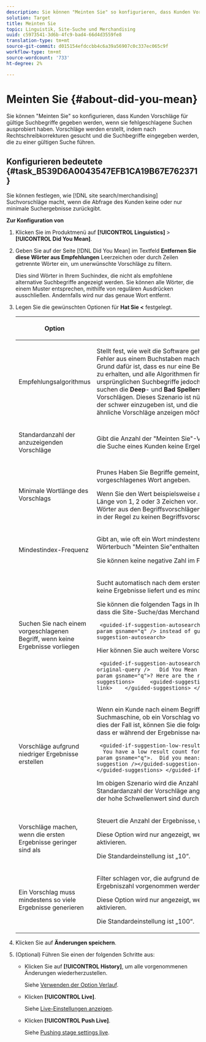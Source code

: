 ```yaml
---
description: Sie können "Meinten Sie" so konfigurieren, dass Kunden Vorschläge für gültige Suchbegriffe gegeben werden, wenn sie fehlgeschlagene Suchen ausprobiert haben. Vorschläge werden erstellt, indem nach Rechtschreibkorrekturen gesucht und die Suchbegriffe eingegeben werden, die zu einer gültigen Suche führen.
solution: Target
title: Meinten Sie
topic: Linguistik, Site-Suche und Merchandising
uuid: c5973541-3d6b-4fc9-bad4-66d4d3559fe8
translation-type: tm+mt
source-git-commit: d015154efdccbb4c6a39a56907c0c337ec065c9f
workflow-type: tm+mt
source-wordcount: '733'
ht-degree: 2%

---
```



# Meinten Sie {#about-did-you-mean}

Sie können &quot;Meinten Sie&quot; so konfigurieren, dass Kunden Vorschläge für gültige Suchbegriffe gegeben werden, wenn sie fehlgeschlagene Suchen ausprobiert haben. Vorschläge werden erstellt, indem nach Rechtschreibkorrekturen gesucht und die Suchbegriffe eingegeben werden, die zu einer gültigen Suche führen.

## Konfigurieren bedeutete {#task_B539D6A0043547EFB1CA19B67E762371}

Sie können festlegen, wie [!DNL site search/merchandising] Suchvorschläge macht, wenn die Abfrage des Kunden keine oder nur minimale Suchergebnisse zurückgibt.

<!-- 

t_configuring_did_you_mean.xml

 -->

**Zur Konfiguration von**

1. Klicken Sie im Produktmenü auf **[!UICONTROL Linguistics]** > **[!UICONTROL Did You Mean]**.
1. Geben Sie auf der Seite [!DNL Did You Mean] im Textfeld **Entfernen Sie diese Wörter aus Empfehlungen** Leerzeichen oder durch Zeilen getrennte Wörter ein, um unerwünschte Vorschläge zu filtern.

   Dies sind Wörter in Ihrem Suchindex, die nicht als empfohlene alternative Suchbegriffe angezeigt werden. Sie können alle Wörter, die einem Muster entsprechen, mithilfe von regulären Ausdrücken ausschließen. Andernfalls wird nur das genaue Wort entfernt.

1. Legen Sie die gewünschten Optionen für **Hat Sie &lt;** festgelegt.

   <!-- 
   
   r_did_you_mean_options.xml
   
   -->

   <table> 
    <thead> 
      <tr> 
      <th colname="col1" class="entry"> <p>Option </p> </th> 
      <th colname="col2" class="entry"> <p>Beschreibung </p> </th> 
      </tr> 
    </thead>
    <tbody> 
      <tr> 
      <td colname="col1"> <p>Empfehlungsalgorithmus </p> </td> 
      <td colname="col2"> <p>Stellt fest, wie weit die Software geht, um Vorschläge zu finden. Wenn ein Benutzer einen Fehler aus einem Buchstaben macht, erhalten alle Algorithmen dieselben Vorschläge. Der Grund dafür ist, dass es nur eine Bearbeitung braucht, um einen funktionierenden Vorschlag zu erhalten, und alle Algorithmen finden Wörter, die dem Original nahe sind. Wenn die ursprünglichen Suchbegriffe jedoch nicht den vorhandenen Begriffen im Index ähnlich sind, suchen die <b>Deep</b>- und <b>Bad Spellers</b>-Empfehlungsalgorithmen weiterhin nach möglichen Vorschlägen. Dieses Szenario ist nützlich, wenn ein Kunde einen eigenen Namen versucht, der schwer einzugeben ist, und die Namen ausgelesen werden. Wenn Sie jedoch nur ähnliche Vorschläge anzeigen möchten, können Sie den Algorithmus <b>Quick</b> wählen. </p> </td> 
      </tr> 
      <tr> 
      <td colname="col1"> <p>Standardanzahl der anzuzeigenden Vorschläge </p> </td> 
      <td colname="col2"> <p>Gibt die Anzahl der "Meinten Sie"-Vorschläge (0-20) an, die angezeigt werden sollen, wenn die Suche eines Kunden keine Ergebnisse zurückgibt. Die Standardeinstellung ist „3“. </p> </td> 
      </tr> 
      <tr> 
      <td colname="col1"> <p>Minimale Wortlänge des Vorschlags </p> </td> 
      <td colname="col2"> <p>Prunes Haben Sie Begriffe gemeint, indem Sie die Mindestanzahl von Buchstaben für ein vorgeschlagenes Wort angeben. </p> <p>Wenn Sie den Wert beispielsweise auf 4 setzen, schlägt die Software kein Wort mit einer Länge von 1, 2 oder 3 Zeichen vor. Wenn Sie den Wert 0 angeben, werden keine kurzen Wörter aus den Begriffsvorschlägen entfernt. Wenn Sie einen hohen Wert angeben, führt dies in der Regel zu keinen Begriffsvorschlägen. Der Standardwert lautet 3. </p> </td> 
      </tr> 
      <tr> 
      <td colname="col1"> <p>Mindestindex-Frequenz </p> </td> 
      <td colname="col2"> <p> Gibt an, wie oft ein Wort mindestens im Index angezeigt werden muss, bevor es im Wörterbuch "Meinten Sie"enthalten ist. </p> <p>Sie können keine negative Zahl im Feld angeben. </p> </td> 
      </tr> 
      <tr> 
      <td colname="col1"> <p>Suchen Sie nach einem vorgeschlagenen Begriff, wenn keine Ergebnisse vorliegen </p> </td> 
      <td colname="col2"> <p>Sucht automatisch nach dem ersten vorgeschlagenen Begriff, wenn die Suche eines Kunden keine Ergebnisse liefert und es mindestens einen "Meinten Sie"-Begriff-Vorschlag gibt. </p> <p>Sie können die folgenden Tags in Ihrer Präsentationsvorlage verwenden, um anzugeben, dass die Site-Suche/das Merchandising automatisch nach einem anderen Begriff sucht: </p> <p> <code>&nbsp;&lt;guided-if-suggestion-autosearch&gt;&nbsp;&nbsp;&nbsp;&nbsp;&nbsp;Search&nbsp;for&nbsp;&lt;guided-param&nbsp;gsname="q"&nbsp;/&gt;&nbsp;instead&nbsp;of&nbsp;guided-suggestion-original-query&nbsp;/&gt;&nbsp;&lt;/guided-if-suggestion-autosearch&gt;</code> </p> <p>Hier können Sie auch weitere Vorschläge einblenden. </p> <p> <code>&nbsp;&lt;guided-if-suggestion-autosearch&gt;&nbsp;&nbsp;There&nbsp;was&nbsp;0&nbsp;matches&nbsp;for&nbsp;&lt;guided-suggestion-original-query&nbsp;/&gt;&nbsp;&nbsp;&nbsp;Did&nbsp;You&nbsp;Mean&nbsp;&lt;guided-param&nbsp;gsname="q"&gt;?&nbsp;Here&nbsp;are&nbsp;the&nbsp;results&nbsp;for&nbsp;that&nbsp;search.&nbsp;&nbsp;&nbsp;Or&nbsp;Did&nbsp;You&nbsp;Mean&nbsp;&nbsp;&nbsp;&nbsp;&lt;guided-suggestions&gt;&nbsp;&nbsp;&nbsp;&nbsp;&nbsp;&lt;guided-suggestion-link&gt;&lt;guided-suggestion&nbsp;/&gt;&lt;/guided-suggestion-link&gt;&nbsp;&nbsp;&nbsp;&nbsp;&lt;/guided-suggestions&gt;&nbsp;&lt;/guided-if-suggestion-autosearch&gt;</code> </p> </td> 
      </tr> 
      <tr> 
      <td colname="col1"> <p>Vorschläge aufgrund niedriger Ergebnisse erstellen </p> </td> 
      <td colname="col2"> <p>Wenn ein Kunde nach einem Begriff sucht, der weniger als zehn Ergebnisse liefert, prüft die Suchmaschine, ob ein Vorschlag vorliegt, der mehr als 100 Ergebnisse liefern kann. Wenn dies der Fall ist, können Sie die folgenden Tags verwenden, um dem Benutzer anzuzeigen, dass er während der Ergebnisse nach etwas Anderem suchen wollte: </p> <p> <code>&nbsp;&lt;guided-if-suggestion-low-results&gt; &nbsp;&nbsp;You&nbsp;have&nbsp;a&nbsp;low&nbsp;result&nbsp;count&nbsp;for&nbsp;&lt;Search&nbsp;for&nbsp;guided-param&nbsp;gsname="q"&gt;.&nbsp;&nbsp;Did&nbsp;you&nbsp;mean:&nbsp;&lt;guided-suggestion&gt;&lt;guided-suggestion-link&gt;&lt;guided-suggestion&nbsp;/&gt;&lt;/guided-suggestion-link&gt;&lt;guided-if-not-last&gt;,&nbsp;&lt;/guided-if-not-last&gt;&lt;/guided-suggestions&gt;&nbsp;&lt;/guided-if-suggestion-low-results&gt;</code> </p> <p> Im obigen Szenario wird die Anzahl der Vorschläge durch den Wert gesteuert, der unter <span class="uicontrol"> Standardanzahl der Vorschläge angegeben ist, die angezeigt werden sollen. </span> Der niedrige und der hohe Schwellenwert sind durch die folgenden Optionen konfigurierbar. </p> </td> 
      </tr> 
      <tr> 
      <td colname="col1"> <p>Vorschläge machen, wenn die ersten Ergebnisse geringer sind als </p> </td> 
      <td colname="col2"> <p>Steuert die Anzahl der Ergebnisse, wenn das System Angebot-Vorschläge Beginn. </p> <p>Diese Option wird nur angezeigt, wenn Sie <span class="uicontrol"> Vorschläge aufgrund niedriger Ergebnisse</span> aktivieren. </p> <p>Die Standardeinstellung ist „10“. </p> </td> 
      </tr> 
      <tr> 
      <td colname="col1"> <p>Ein Vorschlag muss mindestens so viele Ergebnisse generieren </p> </td> 
      <td colname="col2"> <p>Filter schlagen vor, die aufgrund der geringen Ergebnisse bei der Primärsuche nach der Ergebniszahl vorgenommen werden. </p> <p>Diese Option wird nur angezeigt, wenn Sie <span class="uicontrol"> Vorschläge aufgrund niedriger Ergebnisse</span> aktivieren. </p> <p>Die Standardeinstellung ist „100“. </p> </td> 
      </tr> 
    </tbody> 
    </table>

1. Klicken Sie auf **Änderungen speichern**.
1. (Optional) Führen Sie einen der folgenden Schritte aus:

   * Klicken Sie auf **[!UICONTROL History]**, um alle vorgenommenen Änderungen wiederherzustellen.

      Siehe [Verwenden der Option Verlauf](../t-using-the-history-option.md#task_70DD3F87A67242BBBD2CB27156F43002).

   * Klicken **[!UICONTROL Live]**.

      Siehe [Live-Einstellungen anzeigen](../c-about-staging.md#task_401A0EBDB5DB4D4CA933CBA7BECDC10F).

   * Klicken **[!UICONTROL Push Live]**.

      Siehe [Pushing stage settings live](../c-about-staging.md#task_44306783B4C0408AAA58B471DAF2D9A4).


